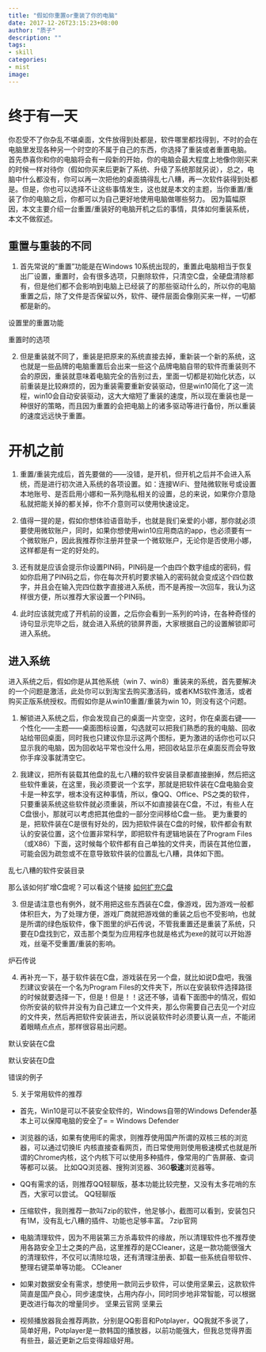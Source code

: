 ```yaml
---
title: "假如你重置or重装了你的电脑"
date: 2017-12-26T23:15:23+08:00
author: "质子"
description: ""
tags:
- skill
categories: 
- mist
image: 
---
```



# 终于有一天
你忍受不了你杂乱不堪桌面，文件放得到处都是，软件哪里都找得到，不时的会在电脑里发现各种另一个时空的不属于自己的东西，你选择了重装或者重置电脑。
首先恭喜你和你的电脑将会有一段新的开始，你的电脑会最大程度上地像你刚买来的时候一样对待你（假如你买来后更新了系统、升级了系统那就另说），总之，电脑中什么都没有，你可以再一次把他的桌面搞得乱七八糟，再一次软件装得到处都是。但是，你也可以选择不让这些事情发生，这也就是本文的主题，当你重置/重装了你的电脑之后，你都可以为自己更好地使用电脑做哪些努力。
因为篇幅原因，本文主要介绍一台重置/重装好的电脑开机之后的事情，具体如何重装系统，本文不做叙述。

## 重置与重装的不同
1. 首先常说的“重置”功能是在Windows 10系统出现的，重置此电脑相当于恢复出厂设置，重置时，会有很多选项，只删除软件，只清空C盘，全硬盘清除都有，但是他们都不会影响到电脑上已经装了的那些驱动什么的，所以你的电脑重置之后，除了文件是否保留以外，软件、硬件层面会像刚买来一样，一切都都是新的。

设置里的重置功能

重置时的选项

2. 但是重装就不同了，重装是把原来的系统直接去掉，重新装一个新的系统，这也就是一些品牌的电脑重置后会出来一些这个品牌电脑自带的软件而重装则不会的原因，重装就意味着电脑完全的告别过去，里面一切都是初始化状态，以前重装是比较麻烦的，因为重装需要重新安装驱动，但是win10简化了这一流程，win10会自动安装驱动，这大大缩短了重装的速度，所以现在重装也是一种很好的策略，而且因为重置的会把电脑上的诸多驱动等进行备份，所以重装的速度远远快于重置。

# 开机之前

1. 重置/重装完成后，首先要做的——没错，是开机，但开机之后并不会进入系统，而是进行初次进入系统的各项设置。如：连接WiFi、登陆微软账号或设置本地账号、是否启用小娜和一系列隐私相关的设置，总的来说，如果你介意隐私就把能关掉的都关掉，你不介意则可以使用快速设定。

2. 值得一提的是，假如你想体验语音助手，也就是我们亲爱的小娜，那你就必须要使用微软账户，同时，如果你想使用win10应用商店的app，也必须要有一个微软账户，因此我推荐你注册并登录一个微软账户，无论你是否使用小娜，这样都是有一定的好处的。

3. 还有就是应该会提示你设置PIN码，PIN码是一个由四个数字组成的密码，假如你启用了PIN码之后，你在每次开机时要求输入的密码就会变成这个四位数字，并且会在输入完四位数字直接进入系统，而不是再按一次回车，我认为这样很方便，所以推荐大家设置一个PIN码。

4. 此时应该就完成了开机前的设置，之后你会看到一系列的吟诗，在各种奇怪的诗句显示完毕之后，就会进入系统的锁屏界面，大家根据自己的设置解锁即可进入系统。

## 进入系统
进入系统之后，假如你是从其他系统（win 7、win8）重装来的系统，首先要解决的一个问题是激活，此处你可以到淘宝去购买激活码，或者KMS软件激活，或者购买正版系统授权。而假如你是从win10重置/重装为win 10，则没有这个问题。
1. 解锁进入系统之后，你会发现自己的桌面一片空空，这时，你在桌面右键——个性化——主题——桌面图标设置，勾选就可以把我们熟悉的我的电脑、回收站给带回桌面，同时我也只建议你显示这两个图标，更为激进的话你也可以只显示我的电脑，因为回收站平常也没什么用，把回收站显示在桌面反而会导致你手痒没事就清空它。

2. 我建议，把所有装载其他盘的乱七八糟的软件安装目录都直接删掉，然后把这些软件重装，在这里，我必须要说一个玄学，那就是把软件装在C盘电脑会变卡是一种玄学，根本没有这种事情，所以，像QQ、Office、PS之类的软件，只要重装系统这些软件就必须重装，所以不如直接装在C盘，不过，有些人在C盘很小，那就可以考虑把其他盘的一部分空间移给C盘一些。
更为重要的是，把软件装在C是很有好处的，因为把软件装在C盘的时候，软件都会有默认的安装位置，这个位置非常科学，即把软件有逻辑地装在了Program Files（或X86）下面，这时候每个软件都有自己单独的文件夹，而装在其他位置，可能会因为疏忽或不在意导致软件装的位置乱七八糟，具体如下图。

乱七八糟的软件安装目录

那么该如何扩增C盘呢？可以看这个链接 [如何扩充C盘](https://link.jianshu.com/?t=http://jingyan.baidu.com/article/8275fc8690cd0546a03cf6ba.html) 

3. 但是请注意也有例外，就不用把这些东西装在C盘，像游戏，因为游戏一般都体积巨大，为了处理方便，游戏厂商就把游戏做的重装之后也不受影响，也就是所谓的绿色版软件，像下图里的炉石传说，不管我重置还是重装了系统，只要在D盘找到它，双击那个类型为应用程序也就是格式为exe的就可以开始游戏，丝毫不受重置/重装的影响。

炉石传说

4. 再补充一下，基于软件装在C盘，游戏装在另一个盘，就比如说D盘吧，我强烈建议安装在一个名为Program Files的文件夹下，所以在安装软件选择路径的时候就要选择一下，但是！但是！！这还不够，请看下面图中的情况，假如你所安装的软件并没有为自己建立一个文件夹，那么你需要自己去见一个对应的文件夹，然后再把软件安装进去，所以说装软件时必须要认真一点，不能闭着眼睛点点点，那样很容易出问题。


默认安装在C盘


默认安装在D盘


错误的例子


5. 关于常用软件的推荐

- 首先，Win10是可以不装安全软件的，Windows自带的Windows Defender基本上可以保障电脑的安全了= =
	Windows Defender

* 浏览器的话，如果有使用IE的需求，则推荐使用国产所谓的双核三核的浏览器，可以通过切换IE 内核直接查看网页，而日常使用则使用极速模式也就是所谓的Chrome内核，这个内核下可以使用多种插件，像常用的广告屏蔽、查词等都可以装。
	比如QQ浏览器、搜狗浏览器、360**极速**浏览器等。

* QQ有需求的话，则推荐QQ轻聊版，基本功能比较完整，又没有太多花哨的东西，大家可以尝试。
	QQ轻聊版

* 压缩软件，我则推荐一款叫7zip的软件，他足够小，截图可以看到，安装包只有1M，没有乱七八糟的插件、功能也足够丰富。
	7zip官网

* 电脑清理软件，因为不用装第三方杀毒软件的缘故，所以清理软件也不推荐使用各路安全卫士之类的产品，这里推荐的是CCleaner，这是一款功能很强大的清理软件，不仅可以清除垃圾，还有清理注册表、卸载一些系统自带软件、整理右键菜单等功能。
	CCleaner

* 如果对数据安全有需求，想使用一款同云步软件，可以使用坚果云，这款软件简直是国产良心，同步速度快，占用内存小，同时同步地非常智能，可以根据更改进行每次的增量同步。
  坚果云官网
	坚果云

* 视频播放器我会推荐两款，分别是QQ影音和Potplayer，QQ我就不多说了，简单好用，Potplayer是一款韩国的播放器，以前功能强大，但我总觉得界面有些丑，最近更新之后变得超级好用。